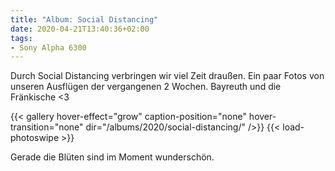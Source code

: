 ```yaml
---
title: "Album: Social Distancing"
date: 2020-04-21T13:40:36+02:00
tags:
- Sony Alpha 6300
---
```


Durch Social Distancing verbringen wir viel Zeit draußen. Ein paar Fotos von
unseren Ausflügen der vergangenen 2 Wochen. Bayreuth und die Fränkische <3

<!--more-->

{{< gallery hover-effect="grow" caption-position="none" hover-transition="none" dir="/albums/2020/social-distancing/" />}}
{{< load-photoswipe >}}

Gerade die Blüten sind im Moment wunderschön.

